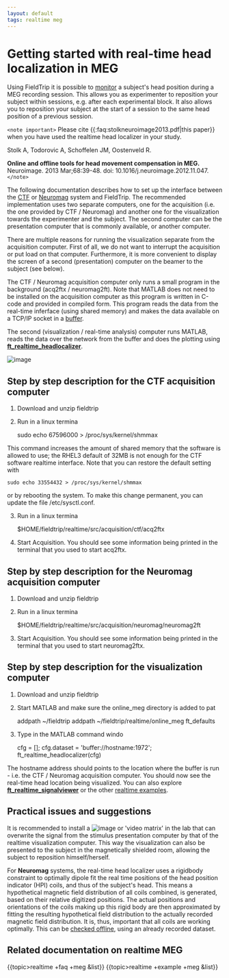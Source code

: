 ```yaml
---
layout: default
tags: realtime meg
---
```



# Getting started with real-time head localization in MEG

Using FieldTrip it is possible to [monitor](/faq/how_can_i_monitor_a_subject_s_head_position_during_a_meg_session) a subject's head position during a MEG recording session. This allows you as experimenter to reposition your subject within sessions, e.g. after each experimental block. It also allows you to reposition your subject at the start of a session to the same head position of a previous session. 

`<note important>`
Please cite {{:faq:stolkneuroimage2013.pdf|this paper}} when you have used the realtime head localizer in your study.

Stolk A, Todorovic A, Schoffelen JM, Oostenveld R.

**Online and offline tools for head movement compensation in MEG.**
Neuroimage. 2013 Mar;68:39-48. doi: 10.1016/j.neuroimage.2012.11.047.
`</note>`

The following documentation describes how to set up the interface between the [CTF](/development/realtime/ctf) or [Neuromag](/development/realtime/neuromag) system and FieldTrip. The recommended implementation uses two separate computers, one for the acquisition (i.e. the one provided by CTF / Neuromag) and another one for the visualization towards the experimenter and the subject. The second computer can be the presentation computer that is commonly available, or another computer. 

There are multiple reasons for running the visualization separate from the acquisition computer. First of all, we do not want to interrupt the acquisition or put load on that computer. Furthermore, it is more convenient to display the screen of a second (presentation) computer on the beamer to the subject (see below).

The CTF / Neuromag acquisition computer only runs a small program in the background (acq2ftx / neuromag2ft). Note that MATLAB does not need to be installed on the acquisition computer as this program is written in C-code and provided in compiled form. This program reads the data from the real-time inferface (using shared memory) and makes the data available on a TCP/IP socket in a [buffer](/development/realtime/buffer_overview).

The second (visualization / real-time analysis) computer runs MATLAB, reads the data over the network from the buffer and does the plotting using **[ft_realtime_headlocalizer](/reference/ft_realtime_headlocalizer)**.

![image](/media/getting_started/headloc_flowchart.png@600)

## Step by step description for the CTF acquisition computer

1) Download and unzip fieldtrip

2) Run in a linux termina

	
	sudo echo 67596000 > /proc/sys/kernel/shmmax


This command increases the amount of shared memory that the software is allowed to use; the RHEL3 default of 32MB is not enough for the CTF software realtime interface. Note that you can restore the default setting with 

	
	sudo echo 33554432 > /proc/sys/kernel/shmmax

or by rebooting the system. To make this change permanent, you can update the file /etc/sysctl.conf.
 
3) Run in a linux termina

	
	$HOME/fieldtrip/realtime/src/acquisition/ctf/acq2ftx


4) Start Acquisition. You should see some information being printed in the terminal that you used to start acq2ftx.

## Step by step description for the Neuromag acquisition computer

1) Download and unzip fieldtrip

2) Run in a linux termina

	
	$HOME/fieldtrip/realtime/src/acquisition/neuromag/neuromag2ft


3) Start Acquisition. You should see some information being printed in the terminal that you used to start neuromag2ftx.

## Step by step description for the visualization computer

1) Download and unzip fieldtrip

2) Start MATLAB and make sure the online_meg directory is added to pat

	
	addpath ~/fieldtrip
	addpath ~/fieldtrip/realtime/online_meg
	ft_defaults


3) Type in the MATLAB command windo

	
	cfg = [];
	cfg.dataset = 'buffer://hostname:1972'; 
	ft_realtime_headlocalizer(cfg)


The hostname address should points to the location where the buffer is run - i.e. the CTF / Neuromag acquisition computer. You should now see the real-time head location being visualized. You can also explore **[ft_realtime_signalviewer](/reference/ft_realtime_signalviewer)** or the other [realtime examples](/getting_started/realtime).

## Practical issues and suggestions

It is recommended to install a ![image](/media/getting_started/switch-box-hd15-2-way-bestlink.jpg) or 'video matrix' in the lab that can overwrite the signal from the stimulus presentation computer by that of the realtime visualization computer. This way the visualization can also be presented to the subject in the magnetically shielded room, allowing the subject to reposition himself/herself.

For **Neuromag** systems, the real-time head localizer uses a rigidbody constraint to optimally dipole fit the real time positions of the head position indicator (HPI) coils, and thus of the subject's head. This means a hypothetical magnetic field distribution of all coils combined, is generated, based on their relative digitized positions. The actual positions and orientations of the coils making up this rigid body are then approximated by fitting the resulting hypothetical field distribution to the actually recorded magnetic field distribution. It is, thus, important that all coils are working optimally. This can be [checked offline](/faq/how_can_i_visualize_the_neuromag_head_position_indicator_coils?), using an already recorded dataset.

##  Related documentation on realtime MEG 

{{topic>realtime +faq     +meg &list}}
{{topic>realtime +example +meg &list}}

 


